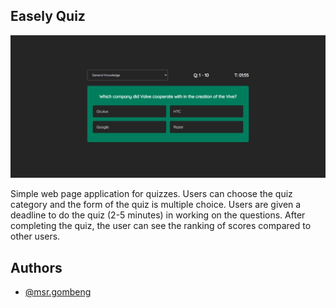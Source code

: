 
## Easely Quiz

![App Screenshot](./src/assets/ss-quiz.jpeg)

Simple web page application for quizzes. Users can choose the quiz category and the form of the quiz is multiple choice. Users are given a deadline to do the quiz (2-5 minutes) in working on the questions. After completing the quiz, the user can see the ranking of scores compared to other users.

## Authors

- [@msr.gombeng](https://www.instagram.com/msr.gombeng)

